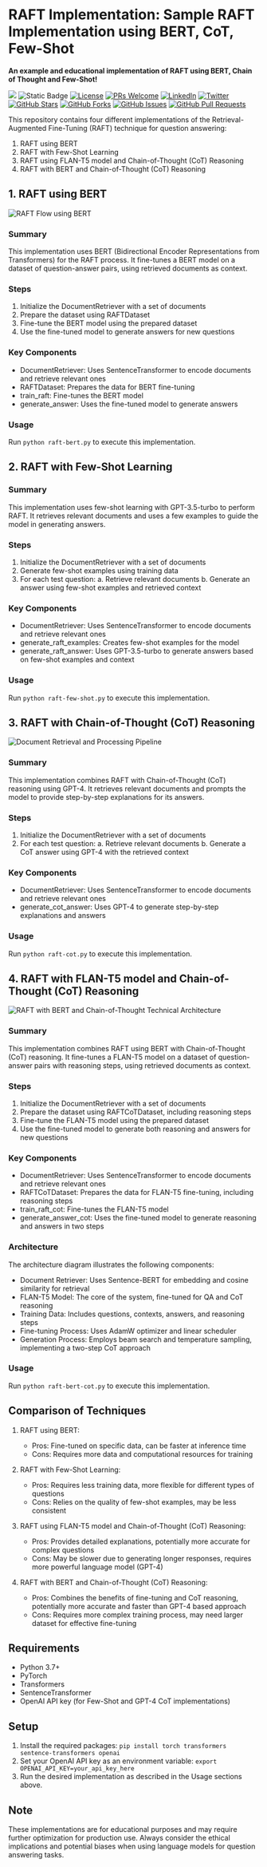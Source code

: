 # <div align="left">RAFT Implementation: Sample RAFT Implementation using BERT, CoT, Few-Shot<div>

<div align="left">
<p><strong>An example and educational implementation of RAFT using BERT, Chain of Thought and Few-Shot!</strong></p>
<a href="https://arxiv.org/abs/2403.10131" target="_blank"><img src=https://img.shields.io/badge/arXiv-b5212f.svg?logo=arxiv></a>
<a><img alt="Static Badge" src="https://img.shields.io/badge/made_with-Python-blue"></a>
<a href="https://opensource.org/licenses/Apache-2.0"><img src="https://img.shields.io/badge/License-Apache%202.0-blue.svg" alt="License"></a>
<a href="http://makeapullrequest.com"><img src="https://img.shields.io/badge/PRs-welcome-brightgreen.svg?style=flat-square" alt="PRs Welcome"></a>
<a href="https://linkedin.com/in/jit2600"><img src="https://img.shields.io/badge/LinkedIn-Connect-blue" alt="LinkedIn"></a>
<a href="https://twitter.com/stretchcloud"><img src="https://img.shields.io/twitter/follow/stretchcloud?label=Follow%20@stretchcloud&style=social" alt="Twitter"></a>
<a href="https://github.com/stretchcloud/RAFT/stargazers"><img src="https://img.shields.io/github/stars/stretchcloud/RAFT?style=social" alt="GitHub Stars"></a>
<a href="https://github.com/stretchcloud/RAFT/network/members"><img src="https://img.shields.io/github/forks/stretchcloud/RAFT?style=social" alt="GitHub Forks"></a>
<a href="https://github.com/stretchcloud/RAFT/issues"><img src="https://img.shields.io/github/issues/stretchcloud/RAFT" alt="GitHub Issues"></a>
<a href="https://github.com/stretchcloud/RAFT/pulls"><img src="https://img.shields.io/github/issues-pr/stretchcloud/RAFT" alt="GitHub Pull Requests"></a>
</div>


This repository contains four different implementations of the Retrieval-Augmented Fine-Tuning (RAFT) technique for question answering:

1. RAFT using BERT
2. RAFT with Few-Shot Learning
3. RAFT using FLAN-T5 model and Chain-of-Thought (CoT) Reasoning
4. RAFT with BERT and Chain-of-Thought (CoT) Reasoning

## 1. RAFT using BERT

![RAFT Flow using BERT](RAFT-BERT.png)

### Summary
This implementation uses BERT (Bidirectional Encoder Representations from Transformers) for the RAFT process. It fine-tunes a BERT model on a dataset of question-answer pairs, using retrieved documents as context.

### Steps
1. Initialize the DocumentRetriever with a set of documents
2. Prepare the dataset using RAFTDataset
3. Fine-tune the BERT model using the prepared dataset
4. Use the fine-tuned model to generate answers for new questions

### Key Components
- DocumentRetriever: Uses SentenceTransformer to encode documents and retrieve relevant ones
- RAFTDataset: Prepares the data for BERT fine-tuning
- train_raft: Fine-tunes the BERT model
- generate_answer: Uses the fine-tuned model to generate answers

### Usage
Run `python raft-bert.py` to execute this implementation.

## 2. RAFT with Few-Shot Learning

### Summary
This implementation uses few-shot learning with GPT-3.5-turbo to perform RAFT. It retrieves relevant documents and uses a few examples to guide the model in generating answers.

### Steps
1. Initialize the DocumentRetriever with a set of documents
2. Generate few-shot examples using training data
3. For each test question:
   a. Retrieve relevant documents
   b. Generate an answer using few-shot examples and retrieved context

### Key Components
- DocumentRetriever: Uses SentenceTransformer to encode documents and retrieve relevant ones
- generate_raft_examples: Creates few-shot examples for the model
- generate_raft_answer: Uses GPT-3.5-turbo to generate answers based on few-shot examples and context

### Usage
Run `python raft-few-shot.py` to execute this implementation.

## 3. RAFT with Chain-of-Thought (CoT) Reasoning

![Document Retrieval and Processing Pipeline](RAFT-CoT.png)

### Summary
This implementation combines RAFT with Chain-of-Thought (CoT) reasoning using GPT-4. It retrieves relevant documents and prompts the model to provide step-by-step explanations for its answers.

### Steps
1. Initialize the DocumentRetriever with a set of documents
2. For each test question:
   a. Retrieve relevant documents
   b. Generate a CoT answer using GPT-4 with the retrieved context

### Key Components
- DocumentRetriever: Uses SentenceTransformer to encode documents and retrieve relevant ones
- generate_cot_answer: Uses GPT-4 to generate step-by-step explanations and answers

### Usage
Run `python raft-cot.py` to execute this implementation.

## 4. RAFT with FLAN-T5 model and Chain-of-Thought (CoT) Reasoning

![RAFT with BERT and Chain-of-Thought Technical Architecture](raft-cot-architecture.jpeg)

### Summary
This implementation combines RAFT using BERT with Chain-of-Thought (CoT) reasoning. It fine-tunes a FLAN-T5 model on a dataset of question-answer pairs with reasoning steps, using retrieved documents as context.

### Steps
1. Initialize the DocumentRetriever with a set of documents
2. Prepare the dataset using RAFTCoTDataset, including reasoning steps
3. Fine-tune the FLAN-T5 model using the prepared dataset
4. Use the fine-tuned model to generate both reasoning and answers for new questions

### Key Components
- DocumentRetriever: Uses SentenceTransformer to encode documents and retrieve relevant ones
- RAFTCoTDataset: Prepares the data for FLAN-T5 fine-tuning, including reasoning steps
- train_raft_cot: Fine-tunes the FLAN-T5 model
- generate_answer_cot: Uses the fine-tuned model to generate reasoning and answers in two steps

### Architecture
The architecture diagram illustrates the following components:
- Document Retriever: Uses Sentence-BERT for embedding and cosine similarity for retrieval
- FLAN-T5 Model: The core of the system, fine-tuned for QA and CoT reasoning
- Training Data: Includes questions, contexts, answers, and reasoning steps
- Fine-tuning Process: Uses AdamW optimizer and linear scheduler
- Generation Process: Employs beam search and temperature sampling, implementing a two-step CoT approach

### Usage
Run `python raft-bert-cot.py` to execute this implementation.

## Comparison of Techniques

1. RAFT using BERT:
   - Pros: Fine-tuned on specific data, can be faster at inference time
   - Cons: Requires more data and computational resources for training

2. RAFT with Few-Shot Learning:
   - Pros: Requires less training data, more flexible for different types of questions
   - Cons: Relies on the quality of few-shot examples, may be less consistent

3. RAFT using FLAN-T5 model and Chain-of-Thought (CoT) Reasoning:
   - Pros: Provides detailed explanations, potentially more accurate for complex questions
   - Cons: May be slower due to generating longer responses, requires more powerful language model (GPT-4)

4. RAFT with BERT and Chain-of-Thought (CoT) Reasoning:
   - Pros: Combines the benefits of fine-tuning and CoT reasoning, potentially more accurate and faster than GPT-4 based approach
   - Cons: Requires more complex training process, may need larger dataset for effective fine-tuning

## Requirements

- Python 3.7+
- PyTorch
- Transformers
- SentenceTransformer
- OpenAI API key (for Few-Shot and GPT-4 CoT implementations)

## Setup

1. Install the required packages: `pip install torch transformers sentence-transformers openai`
2. Set your OpenAI API key as an environment variable: `export OPENAI_API_KEY=your_api_key_here`
3. Run the desired implementation as described in the Usage sections above.

## Note

These implementations are for educational purposes and may require further optimization for production use. Always consider the ethical implications and potential biases when using language models for question answering tasks.